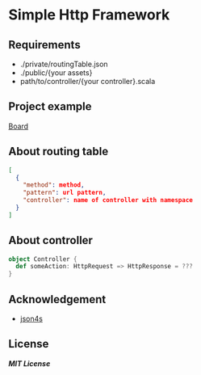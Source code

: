Simple Http Framework
=====================

## Requirements
* ./private/routingTable.json
* ./public/{your assets}
* path/to/controller/{your controller}.scala

## Project example
[Board](https://github.com/amaya-382/Board)

## About routing table
```json
[
  {
    "method": method,
    "pattern": url pattern,
    "controller": name of controller with namespace
  }
]
```

## About controller
```scala
object Controller {
  def someAction: HttpRequest => HttpResponse = ???
}
```

## Acknowledgement
* [json4s](https://github.com/json4s/json4s)

## License
***MIT License***
